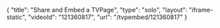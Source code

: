 {
    "title": "Share and Embed a TVPage",
    "type": "solo",
    "layout": "iframe-static",
    "videoId": "121360817",
    "url": "\/tvpembed\/121360817"
}